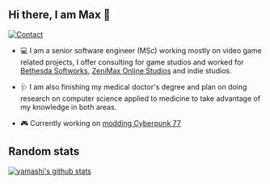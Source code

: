 ## Hi there, I am Max 👋

[![Contact](https://img.shields.io/badge/Contact-&#128231;-blue.svg)](mailto:yamashi@live.com)

* 💻 I am a senior software engineer (MSc) working mostly on video game related projects, I offer consulting for game studios and worked for [Bethesda Softworks](https://bethesda.net/), [ZeniMax Online Studios](https://www.zenimaxonline.com/) and indie studios. 

* 🩺 I am also finishing my medical doctor's degree and plan on doing research on computer science applied to medicine to take advantage of my knowledge in both areas.

* 🎮 Currently working on [modding Cyberpunk 77](https://github.com/yamashi/CyberEngineTweaks)

## Random stats

[![yamashi's github stats](https://github-readme-stats.vercel.app/api?username=yamashi)](https://github.com/anuraghazra/github-readme-stats)
